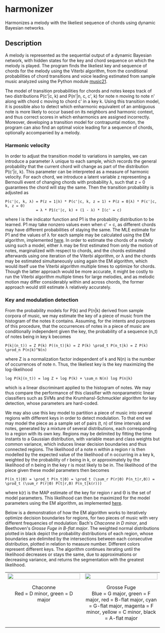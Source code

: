 # harmonizer
Harmonizes a melody with the likeliest sequence of chords using dynamic Bayesian networks.

## Description

A melody is represented as the sequential output of a dynamic Bayesian network, with hidden states for the key and chord sequence on which the melody is played. The program finds the likeliest key and sequence of chords for the melody using the Viterbi algorithm, from the conditional probabilities of chord transitions and voice leading estimated from sample music analyzed using the Python module [music21](https://github.com/cuthbertLab/music21). 

The model of transition probabilities for chords and notes keeps track of two distributions P(c'|c, k) and P(n'|n, c, c', k) for note n moving to note n' along with chord c moving to chord c' in a key k. Using this transition model, it is possible also to detect which enharmonic equivalent of an ambiguous note is more likely to occur based on its neighbors and harmonic context, and thus correct scores in which enharmonics are assigned incorrectly. Moreover, developing a transition model for contrapuntal motion, the program can also find an optimal voice leading for a sequence of chords, optionally accompanied by a melody.

### Harmonic velocity

In order to adjust the transition model to variations in samples, we can introduce a parameter λ unique to each sample, which records the general probability that the current chord will change as part of the distribution P(c'|c, k). This parameter can be interpreted as a measure of harmonic velocity. For each chord, we introduce a latent variable z representing a Bernoulli event of changing chords with probability λ, such that z = 0 guarantees the chord will stay the same. Then the transition probability is adjusted as 
```
P(c'|c, k, λ) = P(z = 1|λ) * P(c'|c, k, z = 1) + P(z = 0|λ) * P(c'|c, k, z = 0)
              = λ * P1(c'|c, k) + (1 - λ) * I(c' = c)
```
where I is the indicator function and P1 is the probability distribution to be learned. P1 may take nonzero values even when c' = c, as different chords may have different probabilities of staying the same. The MLE estimate for P1 and the values of λ for each sample may be calculated using the EM algorithm, implemented [here](velocity.py). In order to estimate the chords of a melody using such a model, either λ may be first estimated from only the motion of notes, marginalized with respect to chords, and the chords estimated afterwards using one iteration of the Viterbi algorithm, or λ and the chords may be estimated simultaneously using again the EM algorithm, which would itself use the Viterbi algorithm multiple times to optimize for chords. Though the latter approach would be more accurate, it might be costly to run the Viterbi algorithm multiple times for large melodies, and as melodic motion may differ considerably within and across chords, the former approach would still estimate λ relatively accurately.

### Key and modulation detection

From the probability models for P(k) and P(n|k) derived from sample corpora of music, we may estimate the key of a piece of music from the histogram of the notes it contains. Assuming, for the intents and purposes of this procedure, that the occurrences of notes in a piece of music are conditionally independent given the key, the probability of a sequence (n_t) of notes being in key k becomes
```
P(k|(n_t)) = Z P(k) P((n_t)|k) = Z P(k) \prod_t P(n_t|k) = Z P(k) \prod_n P(n|k)^N(n)
```
where Z is a normalization factor independent of k and N(n) is the number of occurrences of note n. Thus, the likeliest key is the key maximizing the log-likelihood
```
log P(k|(n_t)) = log Z + log P(k) + \sum_n N(n) log P(n|k)
```
which is a linear discriminant applied to the histogram of notes. We may thus compare the performance of this classifier with nonparametric linear classifiers such as SVMs and the Krumhansl-Schmuckler algorithm for key detection, whose parameters are hard-coded. 

We may also use this key model to partition a piece of music into several regions with different keys in order to detect modulation. To that end we may model the piece as a sample set of pairs (t, n) of time intervals and notes, generated by a mixture of several distributions, each corresponding to a region with its own key. Regions may be delimited by fitting the time instants to a Gaussian distribution, with variable mean and class weights but common variance, which induces linear decision boundaries and thus connected regions. The likelihood of a note n within a region r is then modelled by the expected value of the likelihood of n occurring in a key k, weighted by the probability of r being in k, or approximately by the likelihood of n being in the key r is most likely to be in. The likelihood of the piece given these model parameters then becomes
```
P((n_t)|Θ) = \prod_t P(n_t|Θ) = \prod_t (\sum_r P(r|Θ) P(n_t|r,Θ)) = \prod_t (\sum_r P(r|Θ) P(t|r,Θ) P(n_t|k(r)))
```
where k(r) is the MAP estimate of the key for region r and Θ is the set of model parameters. This likelihood can then be maximized for the model parameters using the EM algorithm, as implemented [here](modulation.py).

Below is a demonstration of how the EM algorithm works to iteratively optimize decision boundaries for regions, for two pieces of music with very different frequencies of modulation: Bach's *Chaconne in D minor*, and Beethoven's *Grosse Fuge in B-flat major*. The weighted normal distributions plotted in black depict the probability distributions of each region, whose boundaries are delimited by the intersections between each consecutive distribution, plotted in relation to measure number. Different colors represent different keys. The algorithm continues iterating until the likelihood decreases or stays the same, due to approximations or decreasing variance, and returns the segmentation with the greatest likelihood.

<table style="border:none;">
  <tr>
    <td width="50%" align="center" valign="top">
      <img src="https://gist.github.com/meagtan/019fda9f8643174450cf218d926373b9/raw/6b0f260613e701342d0ef97ebfd9808fa7e3bf4a/chac7.gif" width="100%"/>
      <p align="center">Chaconne<br /> Red = D minor, green = D major</p>
    </td>
    <td width="50%" align="center" valign="top">
      <img src="https://gist.github.com/meagtan/019fda9f8643174450cf218d926373b9/raw/6b0f260613e701342d0ef97ebfd9808fa7e3bf4a/fug20.gif" width="100%"/>
      <p align="center">Grosse Fuge<br /> Blue = G major, green = F major, red = B-flat major, cyan = G-flat major, magenta = F minor, yellow = C minor, black = A-flat major</p>
    </td>
  </tr>
</table>
